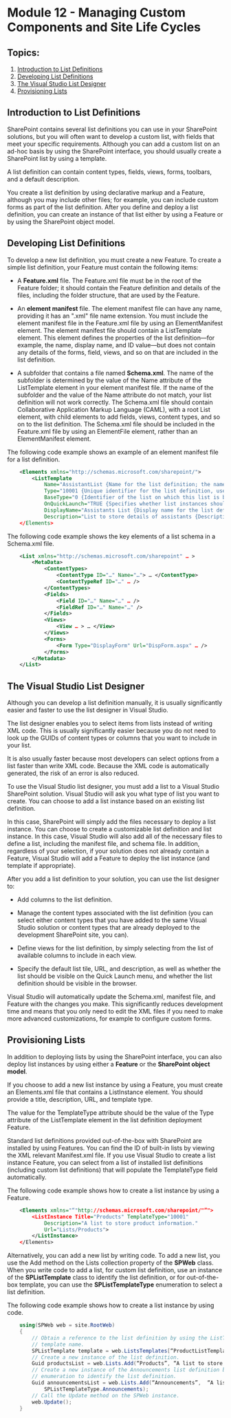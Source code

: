 # Module 12 - Managing Custom Components and Site Life Cycles

## **Topics**:

1. [Introduction to List Definitions](#introduction-to-list-definitions)
2. [Developing List Definitions](#developing-list-definitions)
3. [The Visual Studio List Designer](#the-visual-studio-list-designer)
4. [Provisioning Lists](#provisioning-lists)

## **Introduction to List Definitions**

SharePoint contains several list definitions you can use in your SharePoint solutions, but you will often want to develop a custom list, with fields that meet your specific requirements. Although you can add a custom list on an ad-hoc basis by using the SharePoint interface, you should usually create a SharePoint list by using a template. 

A list definition can contain content types, fields, views, forms, toolbars, and a default description. 

You create a list definition by using declarative markup and a Feature, although you may include other files; for example, you can include custom forms as part of the list definition. After you define and deploy a list definition, you can create an instance of that list either by using a Feature or by using the SharePoint object model. 

## **Developing List Definitions**

To develop a new list definition, you must create a new Feature. To create a simple list definition, your Feature must contain the following items:

- A **Feature.xml** file. The Feature.xml file must be in the root of the Feature folder; it should contain the Feature definition and details of the files, including the folder structure, that are used by the Feature. 

- An **element manifest** file. The element manifest file can have any name, providing it has an ".xml" file name extension. You must include the element manifest file in the Feature.xml file by using an ElementManifest element. The element manifest file should contain a ListTemplate element. This element defines the properties of the list definition—for example, the name, display name, and ID value—but does not contain any details of the forms, field, views, and so on that are included in the list definition.

- A subfolder that contains a file named **Schema.xml**. The name of the subfolder is determined by the value of the Name attribute of the ListTemplate element in your element manifest file. If the name of the subfolder and the value of the Name attribute do not match, your list definition will not work correctly. The Schema.xml file should contain Collaborative Application Markup Language (CAML), with a root List element, with child elements to add fields, views, content types, and so on to the list definition. The Schema.xml file should be included in the Feature.xml file by using an ElementFile element, rather than an ElementManifest element.

The following code example shows an example of an element manifest file for a list definition. 

```XML
	<Elements xmlns="http://schemas.microsoft.com/sharepoint/">
	    <ListTemplate
	        Name="AssistantList {Name for the list definition; the name of the sub-folder for the schema.xml file}"
	        Type="10001 {Unique identifier for the list definition, use values above 10000 to avoid clashes}"
	        BaseType="0 {Identifier of the list on which this list is based, 0 for generic list}"
	        OnQuickLaunch="TRUE {Specifies whether list instances should appear on the quick launch by default}"
	        DisplayName="Assistants List {Display name for the list definition, displayed when users create new lists}"
	        Description="List to store details of assistants {Description for the list definition}"
	</Elements>
```

The following code example shows the key elements of a list schema in a Schema.xml file. 

```XML
	<List xmlns="http://schemas.microsoft.com/sharepoint" … >
	    <MetaData>
	        <ContentTypes>
	            <ContentType ID="…" Name="…"> … </ContentType>
	            <ContentTypeRef ID="…" … />
	        </ContentTypes>
	        <Fields>
	            <Field ID="…" Name="…" … />
	            <FieldRef ID="…" Name="…" />
	        </Fields>
	        <Views>
	            <View … > … </View>            
	        </Views>
	        <Forms>
	            <Form Type="DisplayForm" Url="DispForm.aspx" … />
	        </Forms>
	    </Metadata>
	</List>
```

## **The Visual Studio List Designer**

Although you can develop a list definition manually, it is usually significantly easier and faster to use the list designer in Visual Studio. 

The list designer enables you to select items from lists instead of writing XML code. This is usually significantly easier because you do not need to look up the GUIDs of content types or columns that you want to include in your list. 

It is also usually faster because most developers can select options from a list faster than write XML code. Because the XML code is automatically generated, the risk of an error is also reduced. 

To use the Visual Studio list designer, you must add a list to a Visual Studio SharePoint solution. Visual Studio will ask you what type of list you want to create. You can choose to add a list instance based on an existing list definition. 

In this case, SharePoint will simply add the files necessary to deploy a list instance. You can choose to create a customizable list definition and list instance. In this case, Visual Studio will also add all of the necessary files to define a list, including the manifest file, and schema file. In addition, regardless of your selection, if your solution does not already contain a Feature, Visual Studio will add a Feature to deploy the list instance (and template if appropriate). 

After you add a list definition to your solution, you can use the list designer to:

- Add columns to the list definition.

- Manage the content types associated with the list definition (you can select either content types that you have added to the same Visual Studio solution or content types that are already deployed to the development SharePoint site, you can).

- Define views for the list definition, by simply selecting from the list of available columns to include in each view. 

- Specify the default list tile, URL, and description, as well as whether the list should be visible on the Quick Launch menu, and whether the list definition should be visible in the browser. 

Visual Studio will automatically update the Schema.xml, manifest file, and Feature with the changes you make. This significantly reduces development time and means that you only need to edit the XML files if you need to make more advanced customizations, for example to configure custom forms.

## **Provisioning Lists**

In addition to deploying lists by using the SharePoint interface, you can also deploy list instances by using either a **Feature** or the **SharePoint object model**. 

If you choose to add a new list instance by using a Feature, you must create an Elements.xml file that contains a ListInstance element. You should provide a title, description, URL, and template type. 

The value for the TemplateType attribute should be the value of the Type attribute of the ListTemplate element in the list definition deployment Feature. 

Standard list definitions provided out-of-the-box with SharePoint are installed by using Features. You can find the ID of built-in lists by viewing the XML relevant Manifest.xml file. If you use Visual Studio to create a list instance Feature, you can select from a list of installed list definitions (including custom list definitions) that will populate the TemplateType field automatically. 

The following code example shows how to create a list instance by using a Feature.

```XML
	<Elements xmlns="“"http://schemas.microsoft.com/sharepoint/"”">
	    <ListInstance Title="Products" TemplateType="10001"
	        Description="A list to store product information."
	        Url="Lists/Products">
	    </ListInstance>
	</Elements>
```

Alternatively, you can add a new list by writing code. To add a new list, you use the Add method on the Lists collection property of the **SPWeb** class. When you write code to add a list, for custom list definition, use an instance of the **SPListTemplate** class to identify the list definition, or for out-of-the-box template, you can use the **SPListTemplateType** enumeration to select a list definition. 

The following code example shows how to create a list instance by using code.

```C#
	using(SPWeb web = site.RootWeb)
	{
	    // Obtain a reference to the list definition by using the ListTemplates collection, and by specifying the 
	    // template name.
	    SPListTemplate template = web.ListsTemplates[“ProductListTemplate”];
	    // Create a new instance of the list definition.
	    Guid productsList = web.Lists.Add(“Products”, “A list to store product information.”, template);
	    // Create a new instance of the Announcements list definition by using the SPListTemplateType 
	    // enumeration to identify the list definition.
	    Guid announcementsList = web.Lists.Add(“Announcements”,  “A list to store announcements.”, 
	        SPListTemplateType.Announcements);
	    // Call the Update method on the SPWeb instance.
	    web.Update();
	}
```